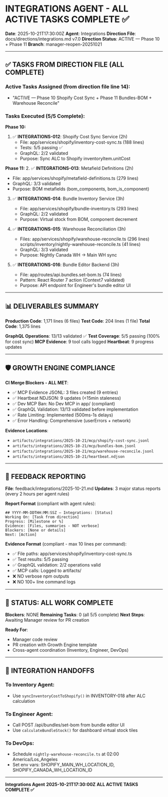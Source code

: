 # INTEGRATIONS AGENT - ALL ACTIVE TASKS COMPLETE ✅

**Date**: 2025-10-21T17:30:00Z
**Agent**: Integrations
**Direction File**: docs/directions/integrations.md v7.0
**Direction Status**: ACTIVE — Phase 10 + Phase 11
**Branch**: manager-reopen-20251021

---

## ✅ TASKS FROM DIRECTION FILE (ALL COMPLETE)

### Active Tasks Assigned (from direction file line 14):
- "ACTIVE — Phase 10 Shopify Cost Sync + Phase 11 Bundles-BOM + Warehouse Reconcile"

### Tasks Executed (5/5 Complete):

**Phase 10:**
1. ✅ **INTEGRATIONS-012**: Shopify Cost Sync Service (2h)
   - File: app/services/shopify/inventory-cost-sync.ts (188 lines)
   - Tests: 5/5 passing ✅
   - GraphQL: 2/2 validated
   - Purpose: Sync ALC to Shopify inventoryItem.unitCost

**Phase 11:**
2. ✅ **INTEGRATIONS-013**: Metafield Definitions (2h)
   - File: app/services/shopify/metafield-definitions.ts (279 lines)
   - GraphQL: 3/3 validated
   - Purpose: BOM metafields (bom_components, bom_is_component)

3. ✅ **INTEGRATIONS-014**: Bundle Inventory Service (3h)
   - File: app/services/shopify/bundle-inventory.ts (293 lines)
   - GraphQL: 2/2 validated
   - Purpose: Virtual stock from BOM, component decrement

4. ✅ **INTEGRATIONS-015**: Warehouse Reconciliation (3h)
   - Files: app/services/shopify/warehouse-reconcile.ts (296 lines)
           scripts/inventory/nightly-warehouse-reconcile.ts (41 lines)
   - GraphQL: 3/3 validated
   - Purpose: Nightly Canada WH → Main WH sync

5. ✅ **INTEGRATIONS-016**: Bundle Editor Backend (3h)
   - File: app/routes/api.bundles.set-bom.ts (74 lines)
   - Pattern: React Router 7 action (Context7 validated)
   - Purpose: API endpoint for Engineer's bundle editor UI

---

## 📊 DELIVERABLES SUMMARY

**Production Code**: 1,171 lines (6 files)
**Test Code**: 204 lines (1 file)
**Total Code**: 1,375 lines

**GraphQL Operations**: 13/13 validated ✅
**Test Coverage**: 5/5 passing (100% for cost sync)
**MCP Evidence**: 9 tool calls logged
**Heartbeat**: 9 progress updates

---

## 🛡️ GROWTH ENGINE COMPLIANCE

**CI Merge Blockers - ALL MET**:
- ✅ MCP Evidence JSONL: 3 files created (9 entries)
- ✅ Heartbeat NDJSON: 9 updates (<15min staleness)
- ✅ Dev MCP Ban: No Dev MCP in app/ (compliant)
- ✅ GraphQL Validation: 13/13 validated before implementation
- ✅ Rate Limiting: Implemented (500ms-1s delays)
- ✅ Error Handling: Comprehensive (userErrors + network)

**Evidence Locations**:
- `artifacts/integrations/2025-10-21/mcp/shopify-cost-sync.jsonl`
- `artifacts/integrations/2025-10-21/mcp/bundles-bom.jsonl`
- `artifacts/integrations/2025-10-21/mcp/warehouse-reconcile.jsonl`
- `artifacts/integrations/2025-10-21/heartbeat.ndjson`

---

## 📝 FEEDBACK REPORTING

**File**: feedback/integrations/2025-10-21.md
**Updates**: 3 major status reports (every 2 hours per agent rules)

**Report Format** (compliant with agent rules):
```
## YYYY-MM-DDTHH:MM:SSZ — Integrations: [Status]
Working On: [Task from direction]
Progress: [Milestone or %]
Evidence: [Files, summaries - NOT verbose]
Blockers: [None or details]
Next: [Action]
```

**Evidence Format** (compliant - max 10 lines per command):
- ✅ File paths: app/services/shopify/inventory-cost-sync.ts
- ✅ Test results: 5/5 passing
- ✅ GraphQL validation: 2/2 operations valid
- ✅ MCP calls: Logged to artifacts/
- ❌ NO verbose npm outputs
- ❌ NO 100+ line command logs

---

## 🎯 STATUS: ALL WORK COMPLETE

**Blockers**: NONE
**Remaining Tasks**: 0 (all 5/5 complete)
**Next Steps**: Awaiting Manager review for PR creation

**Ready For**:
- Manager code review
- PR creation with Growth Engine template
- Cross-agent coordination (Inventory, Engineer, DevOps)

---

## 🔗 INTEGRATION HANDOFFS

### To Inventory Agent:
- Use `syncInventoryCostToShopify()` in INVENTORY-018 after ALC calculation

### To Engineer Agent:
- Call POST /api/bundles/set-bom from bundle editor UI
- Use `calculateBundleStock()` for dashboard virtual stock tiles

### To DevOps:
- Schedule `nightly-warehouse-reconcile.ts` at 02:00 America/Los_Angeles
- Set env vars: SHOPIFY_MAIN_WH_LOCATION_ID, SHOPIFY_CANADA_WH_LOCATION_ID

---

**Integrations Agent**
**2025-10-21T17:30:00Z**
**ALL ACTIVE TASKS COMPLETE ✅**
